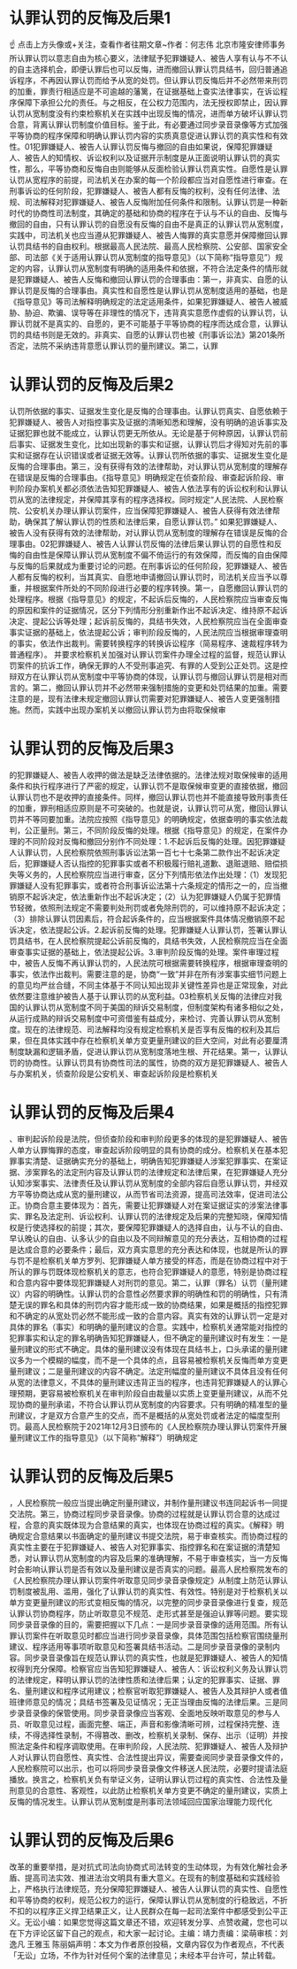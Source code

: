 # 认罪认罚的反悔及后果1

☝ 点击上方头像或+关注，查看作者往期文章~作者：何志伟 北京市隆安律师事务所认罪认罚以意志自由为核心要义，法律赋予犯罪嫌疑人、被告人享有认与不不认的自主选择机会，即便认罪后也可以反悔，进而撤回认罪认罚具结书，回归普通追诉程序，不再因认罪认罚而给予从宽的处罚。但认罪认罚反悔后并不必然带来刑罚的加重，罪责行相适应是不可逾越的藩篱，在证据基础上查实法律事实，在诉讼程序保障下承担公允的责任。与之相反，在公权力范围内，法无授权即禁止，因认罪认罚从宽制度没有约束检察机关在实践中出现反悔的情况，进而单方破坏认罪认罚合意，背离认罪认罚制度价值目标。鉴于此，有必要通过同步录音录像等方式加强平等协商的程序保障和明确认罪认罚内容的实质真意促进认罪认罚的真实性和有效性。01犯罪嫌疑人、被告人认罪认罚反悔与撤回的自由如果说，保障犯罪嫌疑人、被告人的知情权、诉讼权利以及证据开示制度是从正面说明认罪认罚的真实性，那么，平等协商和反悔自由则能够从反面检验认罪认罚真实性。自愿性是认罪认罚从宽程序的前提，司法机关在办案的每一个阶段都应当对自愿性进行审查。在刑事诉讼的任何阶段，犯罪嫌疑人、被告人都有反悔的权利，没有任何法律、法规、司法解释对犯罪嫌疑人、被告人反悔附加任何条件和限制。认罪认罚是一种新时代的协商性司法制度，其确定的基础和协商的程序在于认与不认的自由、反悔与撤回的自由，只有认罪认罚的自愿没有反悔的自由不是真正的认罪认罚从宽制度，实践中，司法机关也应当遵从犯罪嫌疑人、被告人悔罪的真实意愿并保障撤回认罪认罚具结书的自由权利。根据最高人民法院、最高人民检察院、公安部、国家安全部、司法部《关于适用认罪认罚从宽制度的指导意见》（以下简称“指导意见”）规定的内容，认罪认罚从宽制度有明确的适用条件和依据，不符合法定条件的情形就是犯罪嫌疑人、被告人反悔和撤回认罪认罚的合理事由：第一，非真实、自愿的认罪认罚是反悔的合理事由。真实性和自愿性是认罪认罚从宽制度适用的基础，也是《指导意见》等司法解释明确规定的法定适用条件，如果犯罪嫌疑人、被告人被威胁、胁迫、欺骗、误导等在非理性的情况下，违背真实意愿作虚假的认罪认罚，认罪认罚就不是真实的、自愿的，更不可能基于平等协商的程序而达成合意，认罪认罚的具结书则是无效的。非真实、自愿的认罪认罚也被《刑事诉讼法》第201条所否定，法院不采纳违背意愿认罪认罚的量刑建议。第二，认罪

# 认罪认罚的反悔及后果2

认罚所依据的事实、证据发生变化是反悔的合理事由。认罪认罚真实、自愿依赖于犯罪嫌疑人、被告人对指控事实及证据的清晰知悉和理解，没有明确的追诉事实及证据犯罪也就不能成立，认罪认罚更无所依从。无论是基于何种原因，认罪认罚前后事实、证据发生变化，比如出现新的事实和证据，认罪认罚后才得知对先前的事实和证据存在认识错误或者证据无效等。认罪认罚所依据的事实、证据发生变化是反悔的合理事由。第三，没有获得有效的法律帮助，对认罪认罚从宽制度的理解存在错误是反悔的合理事由。《指导意见》明确规定在侦查阶段、审查起诉阶段、审判阶段办案机关都必须依法告知犯罪嫌疑人、被告人依法享有的诉讼权利和认罪认罚从宽的法律规定，并保障其享有的程序选择权。同时规定“人民法院、人民检察院、公安机关办理认罪认罚案件，应当保障犯罪嫌疑人、被告人获得有效法律帮助，确保其了解认罪认罚的性质和法律后果，自愿认罪认罚。” 如果犯罪嫌疑人、被告人没有获得有效的法律帮助，对认罪认罚从宽制度的理解存在错误是反悔的合理事由。02犯罪嫌疑人、被告人认罪认罚反悔的法律后果认罪认罚的自愿性和反悔的自由性是保障认罪认罚从宽制度不偏不倚运行的有效保障，而反悔的自由保障与反悔的后果就成为重要讨论的问题。在刑事诉讼的任何阶段，犯罪嫌疑人、被告人都有反悔的权利，当其真实、自愿地申请撤回认罪认罚时，司法机关应当予以尊重，并根据案件所处的不同阶段进行必要的程序转换。第一，自愿撤回认罪认罚的处理程序。根据《指导意见》的规定，不起诉后反悔的，人民检察院应当审查反悔的原因和案件的证据情况，区分下列情形分别重新作出不起诉决定、维持原不起诉决定、提起公诉等处理；起诉前反悔的，具结书失效，人民检察院应当在全面审查事实证据的基础上，依法提起公诉；审判阶段反悔的，人民法院应当根据审理查明的事实，依法作出裁判。需要转换程序的转换诉讼程序（简易程序、速裁程序转为普通程序）。 并要求检察机关加强对认罪认罚案件办理全过程的监督，规范认罪认罚案件的抗诉工作，确保无罪的人不受刑事追究、有罪的人受到公正处罚。这是控辩双方在认罪认罚从宽制度中平等协商的体现，认罪认罚与撤回认罪认罚是相对而言的。第二，撤回认罪认罚并不必然带来强制措施的变更和处罚结果的加重。需要注意的是，现有法律未规定撤回认罪认罚需要对犯罪嫌疑人、被告人变更强制措施。然而，实践中出现办案机关以撤回认罪认罚为由将取保候审

# 认罪认罚的反悔及后果3

的犯罪嫌疑人、被告人收押的做法是缺乏法律依据的。法律法规对取保候审的适用条件和执行程序进行了严密的规定，认罪认罚不是取保候审变更的直接依据，撤回认罪认罚也不是收押的直接条件。同样，撤回认罪认罚也并不能直接导致刑事责任的加重，罪刑相适应原则是不可突破的。也就是说，认罪认罚可从宽，撤回认罪认罚并不等同要加重。法院应按照《指导意见》的明确规定，依据查明的事实依法裁判，公正量刑。第三，不同阶段反悔的处理。根据《指导意见》的规定，在案件办理的不同阶段对反悔和撤回分别作不同处理：1.不起诉后反悔的处理。因犯罪嫌疑人认罪认罚，人民检察院依照刑事诉讼法第一百七十七条第二款作出不起诉决定后，犯罪嫌疑人否认指控的犯罪事实或者不积极履行赔礼道歉、退赃退赔、赔偿损失等义务的，人民检察院应当进行审查，区分下列情形依法作出处理：（1）发现犯罪嫌疑人没有犯罪事实，或者符合刑事诉讼法第十六条规定的情形之一的，应当撤销原不起诉决定，依法重新作出不起诉决定；（2）认为犯罪嫌疑人仍属于犯罪情节轻微，依照刑法规定不需要判处刑罚或者免除刑罚的，可以维持原不起诉决定；（3）排除认罪认罚因素后，符合起诉条件的，应当根据案件具体情况撤销原不起诉决定，依法提起公诉。2.起诉前反悔的处理。犯罪嫌疑人认罪认罚，签署认罪认罚具结书，在人民检察院提起公诉前反悔的，具结书失效，人民检察院应当在全面审查事实证据的基础上，依法提起公诉。3.审判阶段反悔的处理。案件审理过程中，被告人反悔不再认罪认罚的，人民法院可根据需要转换程序，根据审理查明的事实，依法作出裁判。需要注意的是，协商“一致”并非在所有涉案事实细节问题上的意见均严丝合缝，不同主体基于不同认知出现非关键性差异也是正常现象，对此依然要注意维护被告人基于认罪认罚的从宽利益。03检察机关反悔的法律应对我国的认罪认罚从宽制度不同于美国的辩诉交易制度，但制度架构有诸多相似之处，从运行成熟的辩诉交易制度中可资借鉴有益成分，来检讨、完善认罪认罚从宽制度。现在的法律规范、司法解释均没有规定检察机关是否享有反悔的权利及其后果，但在具体实践中存在检察机关单方变更量刑建议的巨大空间，对此有必要厘清制度缺漏和逻辑矛盾，促进认罪认罚从宽制度落地生根、开花结果。第一，认罪认罚的协商性。认罪认罚具有协商性司法的属性，协商的双方是犯罪嫌疑人、被告人与办案机关，侦查阶段是公安机关、审查起诉阶段是检察机关

# 认罪认罚的反悔及后果4

、审判起诉阶段是法院，但侦查阶段和审判阶段更多的体现的是犯罪嫌疑人、被告人单方认罪悔罪的态度，审查起诉阶段明显的具有协商的成分。检察机关在基本犯罪事实清楚、证据确实充分的基础上，明确告知犯罪嫌疑人涉案犯罪事实、在案证据、涉案罪名的法定刑内容及认罪认罚的法律规定和法律后果，在犯罪嫌疑人充分认知涉案事实、法律责任及认罪认罚从宽制度的全部内容后自愿认罪认罚，并经双方平等协商达成从宽的量刑建议，从而节省司法资源，提高司法效率，促进司法公正。协商合意主要体现为：首先，需要让犯罪嫌疑人对在案证据证实的涉案法律事实、罪名及法定刑、诉讼权利、认罪认罚的法律规定及后果的完整知晓，保障知情权是行使选择权的前提；其次，要保障犯罪嫌疑人的选择自由，认与不认的自由、早认晚认的自由、认多认少的自由以及不同辩解意见的充分表达，互相协商的过程是达成合意的必要条件；最后，双方真实意思的充分表达和体现，也就是所认的罪与罚不是检察机关单方罗列、犯罪嫌疑人单方接受的样态，而是在协商过程中对于所认的罪与罚既体现检察机关的意志，也符合犯罪嫌疑人的意愿，特别是协商过程和合意内容中要体现犯罪嫌疑人对刑罚的意见。第二，认罪（罪名）认罚（量刑建议）内容的明确性。认罪认罚的合意性必然要求罪的明确性和罚的明确性，只有清楚无误的罪名和具体的刑罚内容才能形成一致的协商结果，如果是概括的指控犯罪和不确定的从宽处罚必然不能形成一致的合意内容。真实有效的认罪认罚一定是对具体的罪名（事实）和明确的量刑建议的合意。实践中，检察机关通常能对指控的犯罪事实和认定的罪名明确告知犯罪嫌疑人，但不确定的量刑建议时有发生：一是量刑建议的形式不确定。具体的量刑建议没有体现在具结书上，口头承诺的量刑建议多为一个模糊的幅度，而不是一个具体的点，且容易被检察机关反悔而单方变更量刑建议；二是量刑建议的内容不确定。法定刑幅度的量刑建议不具体且没有任何从宽的法律意义，不具体的量刑建议违背正当的程序，也违背犯罪嫌疑人的认罪心理预期，更容易被检察机关在审判阶段自由裁量以实质上变更量刑建议，从而不兑现协商的量刑承诺，不符合认罪认罚从宽制度的内容要求。只有明确的精准型的量刑建议，才是双方合意产生的交点，而不是概括的从宽处罚或者法定的幅度型刑罚。最高人民检察院于2021年12月3日颁布的《人民检察院办理认罪认罚案件开展量刑建议工作的指导意见》（以下简称“解释”）明确规定

# 认罪认罚的反悔及后果5

，人民检察院一般应当提出确定刑量刑建议，并制作量刑建议书连同起诉书一同提交法院。第三，协商过程同步录音录像。协商的过程就是认罪认罚合意的达成过程，合意的真实既体现为合意结果的真实，也体现在协商过程的真实。《解释》明确规定合意结果以书面确定的量刑建议书提交法院，易于审查核实。而协商过程的真实性主要在于犯罪嫌疑人、被告人对犯罪事实、指控罪名和在案证据的清楚知悉，对认罪认罚从宽制度的内容及后果的准确理解，不易于审查核实，当一方反悔时会影响认罪认罚是否有效以及量刑建议是否真实的问题。最高人民检察院发布的《人民检察院办理认罪认罚案件听取意见同步录音录像规定》从制度上防范认罪认罚制度被乱用、滥用，强化了认罪认罚的真实性、有效性。特别是对于检察机关以单方变更量刑建议的形式变相反悔的情况，以完整的同步录音录像进行复查，规范认罪认罚协商程序，防止听取意见不规范、走形式甚至是强迫认罪等问题。要实现同步录音录像的目的，需要把握以下几点：一是同步录音录像的适用范围。所有认罪认罚案件在听取意见时都应当进行同步录音录像，具体范围包括检察官围绕量刑建议、程序适用等事项听取意见和签署具结书活动。二是同步录音录像的录制内容。同步录音录像旨在规范认罪认罚的真实性，也就是犯罪嫌疑人、被告人的知情权得到充分保障。检察官应当告知犯罪嫌疑人、被告人：诉讼权利义务及认罪认罚的法律规定，释明认罪认罚的法律性质和法律后果；认定的犯罪事实、证据、罪名、量刑建议和程序试用建议；检察官听取犯罪嫌疑人、被告人及其辩护人或者值班律师意见的情况；具结书签署及见证情况；无正当理由反悔的法律后果。三是同步录音录像的保管使用。同步录音录像应当客观、全面地反映听取意见的参与人员、听取意见过程，画面完整、端正，声音和影像清晰可辨，过程保持完整、连续，不得选择性录制，不得篡改、删改，检察机关录制、保存、出示（证明）并按照法定条件和程序调取使用。在审判阶段，人民法院、犯罪嫌疑人、被告人及辩护人对认罪认罚自愿性、真实性、合法性提出异议，需要查阅同步录音录像文件的，人民检察院可以出示，也可以将同步录音录像文件移送人民法院，必要时提请法庭播放。换言之，检察机关负有举证义务，证明认罪认罚过程的真实性、合法性及量刑意见的合意性、客观性，以此防止检察机关单方变更不确定的量刑建议，实质上反悔的情况发生。认罪认罚从宽制度是刑事司法领域回应国家治理能力现代化

# 认罪认罚的反悔及后果6

改革的重要举措，是对抗式司法向协商式司法转变的生动体现，为有效化解社会矛盾、提高司法实效、推进法治文明具有重大意义。在现有的制度基础和实践经验上，严格执行法律规范，充分保障犯罪嫌疑人、被告人认罪认罚的真实性、自愿性和平等协商的权利，规范公权力的运行，保障认罪认罚从宽制度的行稳致远，不折不扣的以程序正义捍卫结果正义，让人民群众在每一起司法案件中都感受到公平正义。无讼小编：如果您觉得这篇文章还不错，欢迎转发分享、点赞收藏，您也可以在下方评论区留下自己的观点，和大家一起讨论。主编：靖力责编：梁萌审核：刘逸凡 王雅玉 陈丽娟声明：本文为作者原创投稿，文章内容仅为作者观点，不代表「无讼」立场，不作为针对任何个案的法律意见；未经本平台许可，禁止转载。

